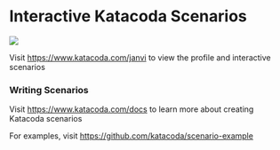 # Interactive Katacoda Scenarios

[![](http://shields.katacoda.com/katacoda/janvi/count.svg)](https://www.katacoda.com/janvi "Get your profile on Katacoda.com")

Visit https://www.katacoda.com/janvi to view the profile and interactive scenarios

### Writing Scenarios
Visit https://www.katacoda.com/docs to learn more about creating Katacoda scenarios

For examples, visit https://github.com/katacoda/scenario-example
